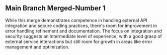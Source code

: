 ## Main Branch Merged-Number 1
While this merge demonstrates competence in handling external API integration and secure coding practices, there's room for improvement in error handling refinement and documentation. The focus on integration and security suggests an intermediate level of experience, with a good grasp of external service interactions but still room for growth in areas like error management and optimization.

